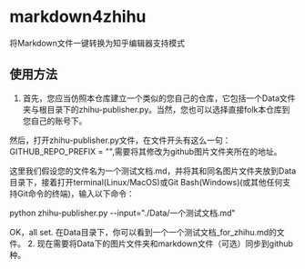 # markdown4zhihu
将Markdown文件一键转换为知乎编辑器支持模式

## 使用方法
1. 首先，您应当仿照本仓库建立一个类似的您自己的仓库，它包括一个Data文件夹与根目录下的zhihu-publisher.py。当然，您也可以选择直接folk本仓库到您自己的账号下。

然后，打开zhihu-publisher.py文件，在文件开头有这么一句：GITHUB_REPO_PREFIX = "",需要将其修改为github图片文件夹所在的地址。

这里我们假设您的文件名为一个测试文档.md，并将其和同名图片文件夹放到Data目录下，接着打开terminal(Linux/MacOS)或Git Bash(Windows)(或其他任何支持Git命令的终端)，输入以下命令：

python zhihu-publisher.py --input="./Data/一个测试文档.md"

OK，all set. 在Data目录下，你可以看到一个一个测试文档_for_zhihu.md的文件。
2. 现在需要将Data下的图片文件夹和markdown文件（可选）同步到github种。
